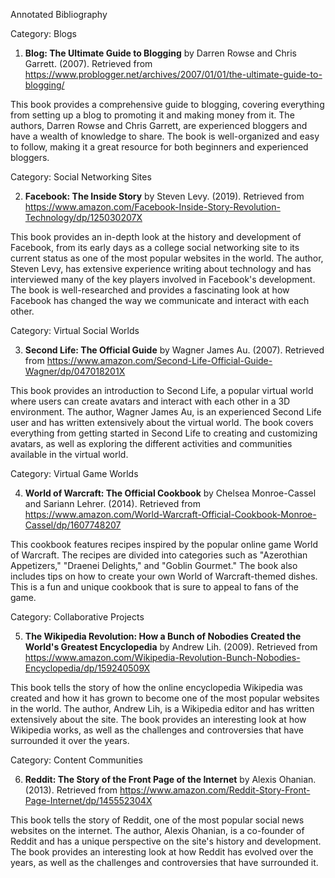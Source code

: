 Annotated Bibliography

Category: Blogs

1. **Blog: The Ultimate Guide to Blogging** by Darren Rowse and Chris Garrett. (2007). Retrieved from <https://www.problogger.net/archives/2007/01/01/the-ultimate-guide-to-blogging/>

This book provides a comprehensive guide to blogging, covering everything from setting up a blog to promoting it and making money from it. The authors, Darren Rowse and Chris Garrett, are experienced bloggers and have a wealth of knowledge to share. The book is well-organized and easy to follow, making it a great resource for both beginners and experienced bloggers.

Category: Social Networking Sites

2. **Facebook: The Inside Story** by Steven Levy. (2019). Retrieved from <https://www.amazon.com/Facebook-Inside-Story-Revolution-Technology/dp/125030207X>

This book provides an in-depth look at the history and development of Facebook, from its early days as a college social networking site to its current status as one of the most popular websites in the world. The author, Steven Levy, has extensive experience writing about technology and has interviewed many of the key players involved in Facebook's development. The book is well-researched and provides a fascinating look at how Facebook has changed the way we communicate and interact with each other.

Category: Virtual Social Worlds

3. **Second Life: The Official Guide** by Wagner James Au. (2007). Retrieved from <https://www.amazon.com/Second-Life-Official-Guide-Wagner/dp/047018201X>

This book provides an introduction to Second Life, a popular virtual world where users can create avatars and interact with each other in a 3D environment. The author, Wagner James Au, is an experienced Second Life user and has written extensively about the virtual world. The book covers everything from getting started in Second Life to creating and customizing avatars, as well as exploring the different activities and communities available in the virtual world.

Category: Virtual Game Worlds

4. **World of Warcraft: The Official Cookbook** by Chelsea Monroe-Cassel and Sariann Lehrer. (2014). Retrieved from <https://www.amazon.com/World-Warcraft-Official-Cookbook-Monroe-Cassel/dp/1607748207>

This cookbook features recipes inspired by the popular online game World of Warcraft. The recipes are divided into categories such as "Azerothian Appetizers," "Draenei Delights," and "Goblin Gourmet." The book also includes tips on how to create your own World of Warcraft-themed dishes. This is a fun and unique cookbook that is sure to appeal to fans of the game.

Category: Collaborative Projects

5. **The Wikipedia Revolution: How a Bunch of Nobodies Created the World's Greatest Encyclopedia** by Andrew Lih. (2009). Retrieved from <https://www.amazon.com/Wikipedia-Revolution-Bunch-Nobodies-Encyclopedia/dp/159240509X>

This book tells the story of how the online encyclopedia Wikipedia was created and how it has grown to become one of the most popular websites in the world. The author, Andrew Lih, is a Wikipedia editor and has written extensively about the site. The book provides an interesting look at how Wikipedia works, as well as the challenges and controversies that have surrounded it over the years.

Category: Content Communities

6. **Reddit: The Story of the Front Page of the Internet** by Alexis Ohanian. (2013). Retrieved from <https://www.amazon.com/Reddit-Story-Front-Page-Internet/dp/145552304X>

This book tells the story of Reddit, one of the most popular social news websites on the internet. The author, Alexis Ohanian, is a co-founder of Reddit and has a unique perspective on the site's history and development. The book provides an interesting look at how Reddit has evolved over the years, as well as the challenges and controversies that have surrounded it.